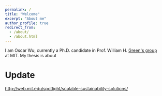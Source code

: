 ```yaml
---
permalink: /
title: "Welcome"
excerpt: "About me"
author_profile: true
redirect_from: 
  - /about/
  - /about.html
---
```

I am Oscar Wu, currently a Ph.D. candidate in Prof. William H. [Green's group](https://greengroup.mit.edu/oscar-haoyang-wu) at MIT. My thesis is about  

Update
=====
http://web.mit.edu/spotlight/scalable-sustainability-solutions/




